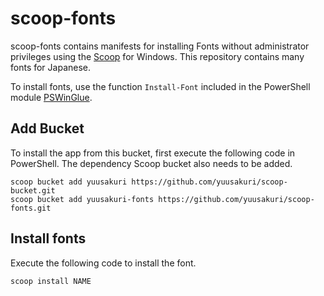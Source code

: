 # scoop-fonts

scoop-fonts contains manifests for installing Fonts without administrator privileges using the [Scoop](https://github.com/lukesampson/scoop) for Windows. This repository contains many fonts for Japanese.

To install fonts, use the function `Install-Font` included in the PowerShell module [PSWinGlue](https://github.com/ralish/PSWinGlue).

## Add Bucket

To install the app from this bucket, first execute the following code in PowerShell. The dependency Scoop bucket also needs to be added.

```
scoop bucket add yuusakuri https://github.com/yuusakuri/scoop-bucket.git
scoop bucket add yuusakuri-fonts https://github.com/yuusakuri/scoop-fonts.git
```

## Install fonts

Execute the following code to install the font.

```powershell
scoop install NAME
```
